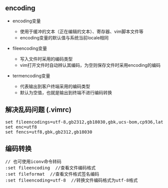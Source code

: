 
## encoding

+ encoding变量
    + 使用于缓冲的文本（正在编辑的文本）、寄存器、vim脚本文件等
    + encoding变量的默认值与系统当前locale相同

+ fileencoding变量
    + 写入文件时采用的编码类型
    + vim打开文件时自动辨认其编码，为空则保存文件时采用encoding的编码

+ termencoding变量
    + 代表输出到客户终端采用的编码类型
    + 默认为空值，也就是输出到终端不进行编码转换

## 解决乱码问题 (.vimrc)
<pre>
set fileencodings=utf-8,gb2312,gb18030,gbk,ucs-bom,cp936,latin1
set enc=utf8
set fencs=utf8,gbk,gb2312,gb18030
</pre>

## 编码转换
<pre>
// 也可使用iconv命令转码
:set fileencoding  //查看文件编码格式
:set fileformat  //查看文件格式签名编码
:set fileencoding=utf-8  //转换文件编码格式为utf-8格式
</pre>

